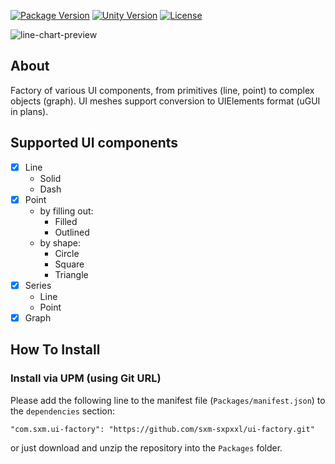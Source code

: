 [![Package Version](https://img.shields.io/badge/version-1.0.1-coral)](https://github.com/sxm-sxpxxl/parallax-effect/blob/master/LICENSE.md)
[![Unity Version](https://img.shields.io/badge/unity-2020.3%2B-blue)](https://unity3d.com/get-unity/download)
[![License](https://img.shields.io/badge/license-MIT-green)](https://github.com/sxm-sxpxxl/parallax-effect/blob/master/LICENSE.md)

<p align="left">
  <img alt="line-chart-preview" src="https://github.com/sxm-sxpxxl/ui-factory/assets/37039414/3459c8f9-7d07-4830-b0df-2a4a48c9e01a" />
</p>

## About

Factory of various UI components, from primitives (line, point) to complex objects (graph). UI meshes support conversion to UIElements format (uGUI in plans).

## Supported UI components

- [x] Line
  - Solid
  - Dash
- [x] Point
  - by filling out:
    - Filled
    - Outlined
  - by shape:
    - Circle
    - Square
    - Triangle
- [x] Series
  - Line
  - Point
- [x] Graph

## How To Install
### Install via UPM (using Git URL)
Please add the following line to the manifest file (`Packages/manifest.json`) to the `dependencies` section:

```"com.sxm.ui-factory": "https://github.com/sxm-sxpxxl/ui-factory.git"```

or just download and unzip the repository into the `Packages` folder.
